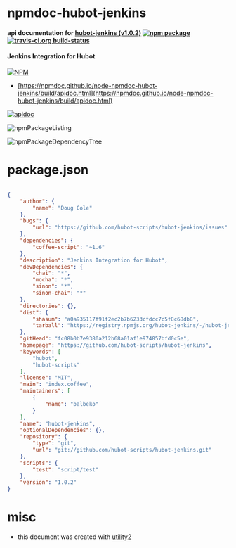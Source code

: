 # npmdoc-hubot-jenkins

#### api documentation for  [hubot-jenkins (v1.0.2)](https://github.com/hubot-scripts/hubot-jenkins)  [![npm package](https://img.shields.io/npm/v/npmdoc-hubot-jenkins.svg?style=flat-square)](https://www.npmjs.org/package/npmdoc-hubot-jenkins) [![travis-ci.org build-status](https://api.travis-ci.org/npmdoc/node-npmdoc-hubot-jenkins.svg)](https://travis-ci.org/npmdoc/node-npmdoc-hubot-jenkins)

#### Jenkins Integration for Hubot

[![NPM](https://nodei.co/npm/hubot-jenkins.png?downloads=true&downloadRank=true&stars=true)](https://www.npmjs.com/package/hubot-jenkins)

- [https://npmdoc.github.io/node-npmdoc-hubot-jenkins/build/apidoc.html](https://npmdoc.github.io/node-npmdoc-hubot-jenkins/build/apidoc.html)

[![apidoc](https://npmdoc.github.io/node-npmdoc-hubot-jenkins/build/screenCapture.buildCi.browser.%252Ftmp%252Fbuild%252Fapidoc.html.png)](https://npmdoc.github.io/node-npmdoc-hubot-jenkins/build/apidoc.html)

![npmPackageListing](https://npmdoc.github.io/node-npmdoc-hubot-jenkins/build/screenCapture.npmPackageListing.svg)

![npmPackageDependencyTree](https://npmdoc.github.io/node-npmdoc-hubot-jenkins/build/screenCapture.npmPackageDependencyTree.svg)



# package.json

```json

{
    "author": {
        "name": "Doug Cole"
    },
    "bugs": {
        "url": "https://github.com/hubot-scripts/hubot-jenkins/issues"
    },
    "dependencies": {
        "coffee-script": "~1.6"
    },
    "description": "Jenkins Integration for Hubot",
    "devDependencies": {
        "chai": "*",
        "mocha": "*",
        "sinon": "*",
        "sinon-chai": "*"
    },
    "directories": {},
    "dist": {
        "shasum": "a0a935117f91f2ec2b7b6233cfdcc7c5f8c68db8",
        "tarball": "https://registry.npmjs.org/hubot-jenkins/-/hubot-jenkins-1.0.2.tgz"
    },
    "gitHead": "fc08b0b7e9380a212b68a01af1e974857bfd0c5e",
    "homepage": "https://github.com/hubot-scripts/hubot-jenkins",
    "keywords": [
        "hubot",
        "hubot-scripts"
    ],
    "license": "MIT",
    "main": "index.coffee",
    "maintainers": [
        {
            "name": "balbeko"
        }
    ],
    "name": "hubot-jenkins",
    "optionalDependencies": {},
    "repository": {
        "type": "git",
        "url": "git://github.com/hubot-scripts/hubot-jenkins.git"
    },
    "scripts": {
        "test": "script/test"
    },
    "version": "1.0.2"
}
```



# misc
- this document was created with [utility2](https://github.com/kaizhu256/node-utility2)
